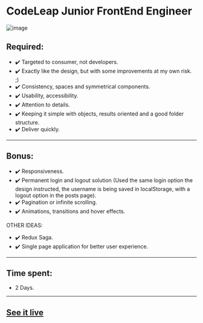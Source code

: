 # CodeLeap Junior FrontEnd Engineer

![image](https://github.com/ikarofelix/code-leap-junior-test/assets/117465215/26a3d15a-2c0e-4b3a-baa0-704a7218807d)

## Required:

- ✔️ Targeted to consumer, not developers.
- ✔️ Exactly like the design, but with some improvements at my own risk. ;)
- ✔️ Consistency, spaces and symmetrical components.
- ✔️ Usability, accessibility.
- ✔️ Attention to details.
- ✔️ Keeping it simple with objects, results oriented and a good folder structure.
- ✔️ Deliver quickly.

---

## Bonus:

- ✔️ Responsiveness.
- ✔️ Permanent login and logout solution (Used the same login option the design instructed, the username is being saved in localStorage, with a logout option in the posts page).
- ✔️ Pagination or infinite scrolling.
- ✔️ Animations, transitions and hover effects.

OTHER IDEAS:

- ✔️ Redux Saga.
- ✔️ Single page application for better user experience.

---

## Time spent:

- 2 Days.

---

## [See it live](https://codeleap-junior-ikarofelix.netlify.app/)
